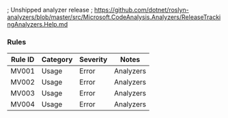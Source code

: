 ﻿; Unshipped analyzer release
; https://github.com/dotnet/roslyn-analyzers/blob/master/src/Microsoft.CodeAnalysis.Analyzers/ReleaseTrackingAnalyzers.Help.md

### Rules
Rule ID | Category | Severity | Notes
--------|----------|----------|-------
MV001 | Usage | Error | Analyzers
MV002 | Usage | Error | Analyzers
MV003 | Usage | Error | Analyzers
MV004 | Usage | Error | Analyzers